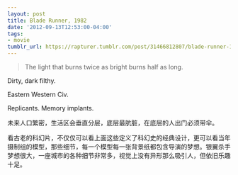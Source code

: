 ```yaml
---
layout: post
title: Blade Runner, 1982
date: '2012-09-13T12:53:00-04:00'
tags:
- movie
tumblr_url: https://rapturer.tumblr.com/post/31466812807/blade-runner-1982
---
```

> The light that burns twice as bright burns half as long.

Dirty, dark filthy.

Eastern Western Civ.

Replicants. Memory implants.

未来人口繁密，生活区会垂直分层，底层最肮脏，在底层的人出门必须带伞。

看古老的科幻片，不仅仅可以看上面这些定义了科幻史的经典设计，更可以看当年摄制组的模型，那些细节，每一个模型每一张背景纸都包含导演的梦想。银翼杀手梦想很大，一座城市的各种细节非常多，视觉上没有异形那么吸引人，但依旧乐趣十足。

